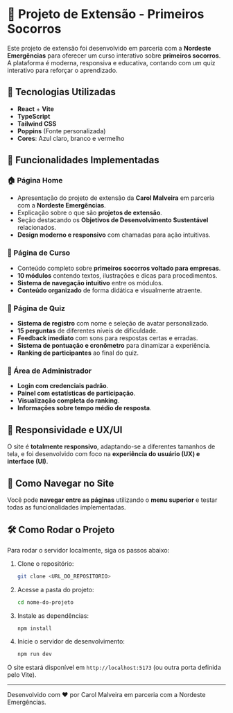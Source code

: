 # 📘 Projeto de Extensão - Primeiros Socorros

Este projeto de extensão foi desenvolvido em parceria com a **Nordeste Emergências** para oferecer um curso interativo sobre **primeiros socorros**. A plataforma é moderna, responsiva e educativa, contando com um quiz interativo para reforçar o aprendizado.

## 🚀 Tecnologias Utilizadas

- **React** + **Vite**
- **TypeScript**
- **Tailwind CSS**
- **Poppins** (Fonte personalizada)
- **Cores**: Azul claro, branco e vermelho

## 📌 Funcionalidades Implementadas

### 🏠 Página Home

- Apresentação do projeto de extensão da **Carol Malveira** em parceria com a **Nordeste Emergências**.
- Explicação sobre o que são **projetos de extensão**.
- Seção destacando os **Objetivos de Desenvolvimento Sustentável** relacionados.
- **Design moderno e responsivo** com chamadas para ação intuitivas.

### 📖 Página de Curso

- Conteúdo completo sobre **primeiros socorros voltado para empresas**.
- **10 módulos** contendo textos, ilustrações e dicas para procedimentos.
- **Sistema de navegação intuitivo** entre os módulos.
- **Conteúdo organizado** de forma didática e visualmente atraente.

### 🎯 Página de Quiz

- **Sistema de registro** com nome e seleção de avatar personalizado.
- **15 perguntas** de diferentes níveis de dificuldade.
- **Feedback imediato** com sons para respostas certas e erradas.
- **Sistema de pontuação e cronômetro** para dinamizar a experiência.
- **Ranking de participantes** ao final do quiz.

### 🔧 Área de Administrador

- **Login com credenciais padrão**.
- **Painel com estatísticas de participação**.
- **Visualização completa do ranking**.
- **Informações sobre tempo médio de resposta**.

## 📱 Responsividade e UX/UI

O site é **totalmente responsivo**, adaptando-se a diferentes tamanhos de tela, e foi desenvolvido com foco na **experiência do usuário (UX) e interface (UI)**.

## 🔗 Como Navegar no Site

Você pode **navegar entre as páginas** utilizando o **menu superior** e testar todas as funcionalidades implementadas.

## 🛠 Como Rodar o Projeto

Para rodar o servidor localmente, siga os passos abaixo:

1. Clone o repositório:
   ```sh
   git clone <URL_DO_REPOSITORIO>
   ```
2. Acesse a pasta do projeto:
   ```sh
   cd nome-do-projeto
   ```
3. Instale as dependências:
   ```sh
   npm install
   ```
4. Inicie o servidor de desenvolvimento:
   ```sh
   npm run dev
   ```

O site estará disponível em `http://localhost:5173` (ou outra porta definida pelo Vite).

---

Desenvolvido com ❤️ por Carol Malveira em parceria com a Nordeste Emergências.


